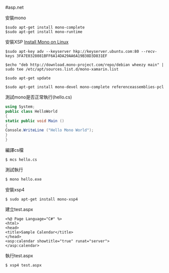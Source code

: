 #asp.net

安裝mono
```
$sudo apt-get install mono-complete
$sudo apt-get install mono-runtime
```
安裝XSP
[Install Mono on Linux](http://www.mono-project.com/docs/getting-started/install/linux/)
```
$sudo apt-key adv --keyserver hkp://keyserver.ubuntu.com:80 --recv-keys 3FA7E0328081BFF6A14DA29AA6A19B38D3D831EF

$echo "deb http://download.mono-project.com/repo/debian wheezy main" | sudo tee /etc/apt/sources.list.d/mono-xamarin.list

$sudo apt-get update

$sudo apt-get install mono-devel mono-complete referenceassemblies-pcl
```

測試mono是否正常執行(hello.cs)
``` C#
using System;
public class HelloWorld
{
static public void Main ()
{
Console.WriteLine ("Hello Mono World");
}
}
```

編譯cs檔
```
$ mcs hello.cs
```

測試執行
``` html
$ mono hello.exe
```

安裝xsp4
```
$ sudo apt-get install mono-xsp4
```

建立test.aspx
```xsp4
<%@ Page Language="C#" %>
<html>
<head>
<title>Sample Calendar</title>
</head>
<asp:calendar showtitle="true" runat="server">
</asp:calendar>
```

執行test.aspx
```
$ xsp4 test.aspx
```
